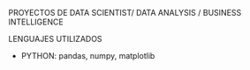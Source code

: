 PROYECTOS DE DATA SCIENTIST/ DATA ANALYSIS / BUSINESS INTELLIGENCE

LENGUAJES UTILIZADOS
- PYTHON: pandas, numpy, matplotlib

